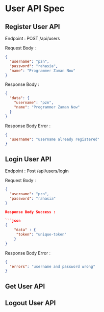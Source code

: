 # User API Spec

## Register User API

Endpoint : POST /api/users

Request Body :

```json
{
  "username": "pzn",
  "password": "rahasia",
  "name": "Programmer Zaman Now"
}
```

Response Body :

```json
{
  "data": {
    "username": "pzn",
    "name": "Programmer Zaman Now"
  }
}
```

Response Body Error :

```json
{
  "username": "username already registered"
}
```

## Login User API

Endpoint : Post /api/users/login

Request Body :

````json
{
  "username": "pzn",
  "password": "rahasia"
}

Response Body Success :

```json
{
    "data" : {
     "token": "unique-token"
    }
}
````

Response Body Error :

```json
{
  "errors": "username and password wrong"
}
```

## Get User API

## Logout User API
